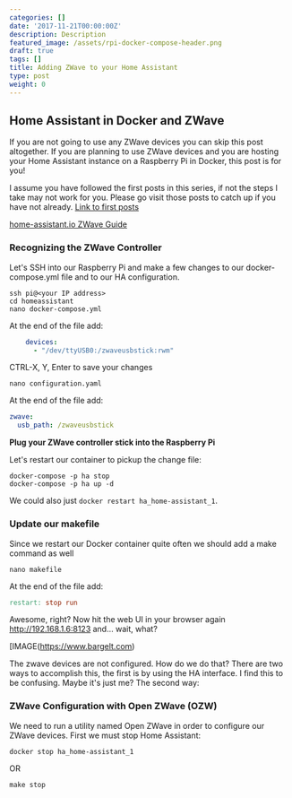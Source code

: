 ```yaml
---
categories: []
date: '2017-11-21T00:00:00Z'
description: Description
featured_image: /assets/rpi-docker-compose-header.png
draft: true
tags: []
title: Adding ZWave to your Home Assistant
type: post
weight: 0
---
```


## Home Assistant in Docker and ZWave 

If you are not going to use any ZWave devices you can skip this post altogether. If you are planning to use ZWave devices and you are hosting your Home Assistant instance on a Raspberry Pi in Docker, this post is for you!

I assume you have followed the first posts in this series, if not the steps I take may not work for you. Please go visit those posts to catch up if you have not already.
[Link to first posts](https://www.bargelt.com)

[home-assistant.io ZWave Guide](https://home-assistant.io/docs/z-wave/)

### Recognizing the ZWave Controller

Let's SSH into our Raspberry Pi and make a few changes to our docker-compose.yml file and to our HA configuration.

```shell
ssh pi@<your IP address>
cd homeassistant
nano docker-compose.yml
```

At the end of the file add:

```yaml
    devices:
      - "/dev/ttyUSB0:/zwaveusbstick:rwm"
```

CTRL-X, Y, Enter to save your changes

```shell
nano configuration.yaml
```

At the end of the file add:

```yaml
zwave:
  usb_path: /zwaveusbstick
```

**Plug your ZWave controller stick into the Raspberry Pi**

Let's restart our container to pickup the change file:

```shell
docker-compose -p ha stop
docker-compose -p ha up -d
```

We could also just `docker restart ha_home-assistant_1`.

### Update our makefile

Since we restart our Docker container quite often we should add a make command as well

```shell
nano makefile
```

At the end of the file add:

```makefile
restart: stop run
```

Awesome, right? Now hit the web UI in your browser again http://192.168.1.6:8123 and... wait, what?

[IMAGE(https://www.bargelt.com)

The zwave devices are not configured. How do we do that? There are two ways to accomplish this, the first is by using the HA interface. I find this to be confusing. Maybe it's just me? The second way:

### ZWave Configuration with Open ZWave (OZW)

We need to run a utility named Open ZWave in order to configure our ZWave devices. First we must stop Home Assistant:

```shell
docker stop ha_home-assistant_1
```

  OR

  ```shell
  make stop
  ```
